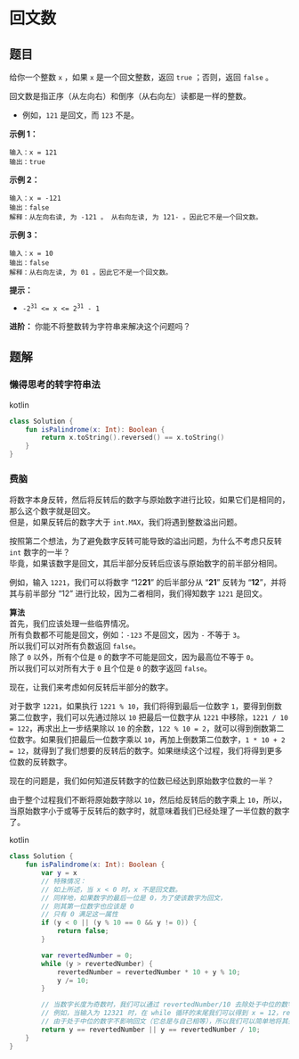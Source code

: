 # 回文数

## 题目

给你一个整数 `x` ，如果 `x` 是一个回文整数，返回 `true` ；否则，返回 `false` 。

回文数是指正序（从左向右）和倒序（从右向左）读都是一样的整数。

- 例如，`121` 是回文，而 `123` 不是。

**示例 1：**

```text
输入：x = 121
输出：true
```

**示例 2：**

```text
输入：x = -121
输出：false
解释：从左向右读, 为 -121 。 从右向左读, 为 121- 。因此它不是一个回文数。
```

**示例 3：**

```text
输入：x = 10
输出：false
解释：从右向左读, 为 01 。因此它不是一个回文数。
```

**提示：**

- <code>-2<sup>31</sup>&nbsp;&lt;= x &lt;= 2<sup>31</sup>&nbsp;- 1</code>

**进阶：** 你能不将整数转为字符串来解决这个问题吗？

## 题解

### 懒得思考的转字符串法

kotlin

```kotlin
class Solution {
    fun isPalindrome(x: Int): Boolean {
        return x.toString().reversed() == x.toString()
    }
}
```

### 费脑

将数字本身反转，然后将反转后的数字与原始数字进行比较，如果它们是相同的，那么这个数字就是回文。  
但是，如果反转后的数字大于 `int.MAX`，我们将遇到整数溢出问题。

按照第二个想法，为了避免数字反转可能导致的溢出问题，为什么不考虑只反转 `int` 数字的一半？  
毕竟，如果该数字是回文，其后半部分反转后应该与原始数字的前半部分相同。

例如，输入 `1221`，我们可以将数字 “12**21**” 的后半部分从 “**21**” 反转为 “**12**”，并将其与前半部分 “12” 进行比较，因为二者相同，我们得知数字 `1221` 是回文。

**算法**  
首先，我们应该处理一些临界情况。  
所有负数都不可能是回文，例如：`-123` 不是回文，因为 `-` 不等于 `3`。  
所以我们可以对所有负数返回 `false`。  
除了 `0` 以外，所有个位是 `0` 的数字不可能是回文，因为最高位不等于 `0`。  
所以我们可以对所有大于 `0` 且个位是 `0` 的数字返回 `false`。

现在，让我们来考虑如何反转后半部分的数字。

对于数字 `1221`，如果执行 `1221 % 10`，我们将得到最后一位数字 `1`，要得到倒数第二位数字，我们可以先通过除以 `10` 把最后一位数字从 `1221` 中移除，`1221 / 10 = 122`，再求出上一步结果除以 `10` 的余数，`122 % 10 = 2`，就可以得到倒数第二位数字。如果我们把最后一位数字乘以 `10`，再加上倒数第二位数字，`1 * 10 + 2 = 12`，就得到了我们想要的反转后的数字。如果继续这个过程，我们将得到更多位数的反转数字。

现在的问题是，我们如何知道反转数字的位数已经达到原始数字位数的一半？

由于整个过程我们不断将原始数字除以 `10`，然后给反转后的数字乘上 `10`，所以，当原始数字小于或等于反转后的数字时，就意味着我们已经处理了一半位数的数字了。

kotlin

```kotlin
class Solution {
    fun isPalindrome(x: Int): Boolean {
        var y = x
        // 特殊情况：
        // 如上所述，当 x < 0 时，x 不是回文数。
        // 同样地，如果数字的最后一位是 0，为了使该数字为回文，
        // 则其第一位数字也应该是 0
        // 只有 0 满足这一属性
        if (y < 0 || (y % 10 == 0 && y != 0)) {
            return false;
        }

        var revertedNumber = 0;
        while (y > revertedNumber) {
            revertedNumber = revertedNumber * 10 + y % 10;
            y /= 10;
        }

        // 当数字长度为奇数时，我们可以通过 revertedNumber/10 去除处于中位的数字。
        // 例如，当输入为 12321 时，在 while 循环的末尾我们可以得到 x = 12，revertedNumber = 123，
        // 由于处于中位的数字不影响回文（它总是与自己相等），所以我们可以简单地将其去除。
        return y == revertedNumber || y == revertedNumber / 10;
    }
}
```
